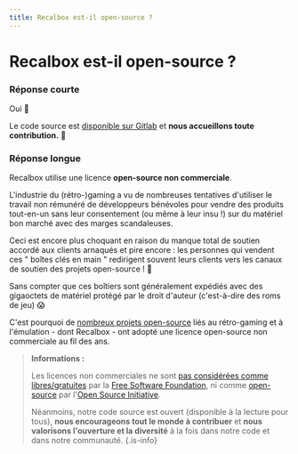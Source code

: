 ```yaml
---
title: Recalbox est-il open-source ?
---
```


# Recalbox est-il open-source ?

### Réponse courte

Oui 🎉

Le code source est [disponible sur Gitlab](https://gitlab.com/recalbox/recalbox) et **nous accueillons toute contribution.** 🤗

### Réponse longue

Recalbox utilise une licence **open-source non commerciale**.

L'industrie du \(rétro-\)gaming a vu de nombreuses tentatives d'utiliser le travail non rémunéré de développeurs bénévoles pour vendre des produits tout-en-un sans leur consentement \(ou même à leur insu !\) sur du matériel bon marché avec des marges scandaleuses.

Ceci est encore plus choquant en raison du manque total de soutien accordé aux clients arnaqués et pire encore : les personnes qui vendent ces " boîtes clés en main " redirigent souvent leurs clients vers les canaux de soutien des projets open-source ! 😬

Sans compter que ces boîtiers sont généralement expédiés avec des gigaoctets de matériel protégé par le droit d'auteur \(c'est-à-dire des roms de jeu\) 😱

C'est pourquoi de [nombreux projets open-source](https://docs.libretro.com/development/licenses/#non-commercial) liés au rétro-gaming et à l'émulation - dont Recalbox - ont adopté une licence open-source non commerciale au fil des ans.


>**Informations :**
>
>Les licences non commerciales ne sont [pas considérées comme libres/gratuites](https://www.gnu.org/philosophy/free-sw.fr.html) par la [Free Software Foundation](https://www.fsf.org/), ni comme [open-source](https://opensource.org/osd) par l'[Open Source Initiative](https://opensource.org/).
>
>Néanmoins, notre code source est ouvert \(disponible à la lecture pour tous\), **nous encourageons tout le monde à contribuer** et **nous valorisons l'ouverture et la diversité** à la fois dans notre code et dans notre communauté. 
{.is-info}

